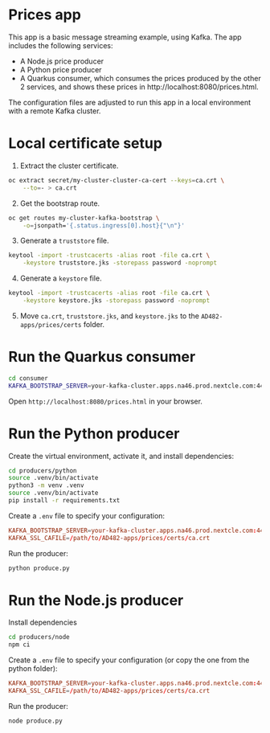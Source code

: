 # Prices app

This app is a basic message streaming example, using Kafka.
The app includes the following services:

- A Node.js price producer
- A Python price producer
- A Quarkus consumer, which consumes the prices produced by the other 2 services, and shows these prices in http://localhost:8080/prices.html.

The configuration files are adjusted to run this app in a local environment with a remote Kafka cluster.


# Local certificate setup


1. Extract the cluster certificate.
```sh
oc extract secret/my-cluster-cluster-ca-cert --keys=ca.crt \
    --to=- > ca.crt
```

2. Get the bootstrap route.

```sh
oc get routes my-cluster-kafka-bootstrap \
    -o=jsonpath='{.status.ingress[0].host}{"\n"}'
```

3. Generate a `truststore` file.
```sh
keytool -import -trustcacerts -alias root -file ca.crt \
    -keystore truststore.jks -storepass password -noprompt
```
4. Generate a `keystore` file.

```sh
keytool -import -trustcacerts -alias root -file ca.crt \
    -keystore keystore.jks -storepass password -noprompt
```

5. Move `ca.crt`, `truststore.jks`, and `keystore.jks` to the `AD482-apps/prices/certs` folder.


# Run the Quarkus consumer


```sh
cd consumer
KAFKA_BOOTSTRAP_SERVER=your-kafka-cluster.apps.na46.prod.nextcle.com:443 CERTS_DIR=/path/to/AD482-apps/prices/certs CERTS_PASSWORD=password ./mvnw quarkus:dev
```

Open `http://localhost:8080/prices.html` in your browser.


# Run the Python producer

Create the virtual environment, activate it, and install dependencies:

```sh
cd producers/python
source .venv/bin/activate
python3 -m venv .venv
source .venv/bin/activate
pip install -r requirements.txt
```

Create a `.env` file to specify your configuration:

```conf
KAFKA_BOOTSTRAP_SERVER=your-kafka-cluster.apps.na46.prod.nextcle.com:443
KAFKA_SSL_CAFILE=/path/to/AD482-apps/prices/certs/ca.crt
```

Run the producer:

```sh
python produce.py
```

# Run the Node.js producer

Install dependencies

```sh
cd producers/node
npm ci
```

Create a `.env` file to specify your configuration (or copy the one from the python folder):

```conf
KAFKA_BOOTSTRAP_SERVER=your-kafka-cluster.apps.na46.prod.nextcle.com:443
KAFKA_SSL_CAFILE=/path/to/AD482-apps/prices/certs/ca.crt
```

Run the producer:

```sh
node produce.py
```